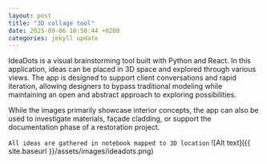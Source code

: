 ```yaml
---
layout: post
title: "3D collage tool"
date: 2025-09-06 16:58:44 +0200
categories: jekyll update
---
```


IdeaDots is a visual brainstorming tool built with Python and React. In this application, ideas can be placed in 3D space and explored through various views. The app is designed to support client conversations and rapid iteration, allowing designers to bypass traditional modeling while maintaining an open and abstract approach to exploring possibilities.

While the images primarily showcase interior concepts, the app can also be used to investigate materials, façade cladding, or support the documentation phase of a restoration project.

`All ideas are gathered in notebook mapped to 3D location`
![Alt text]({{ site.baseurl }}/assets/images/ideadots.png)
